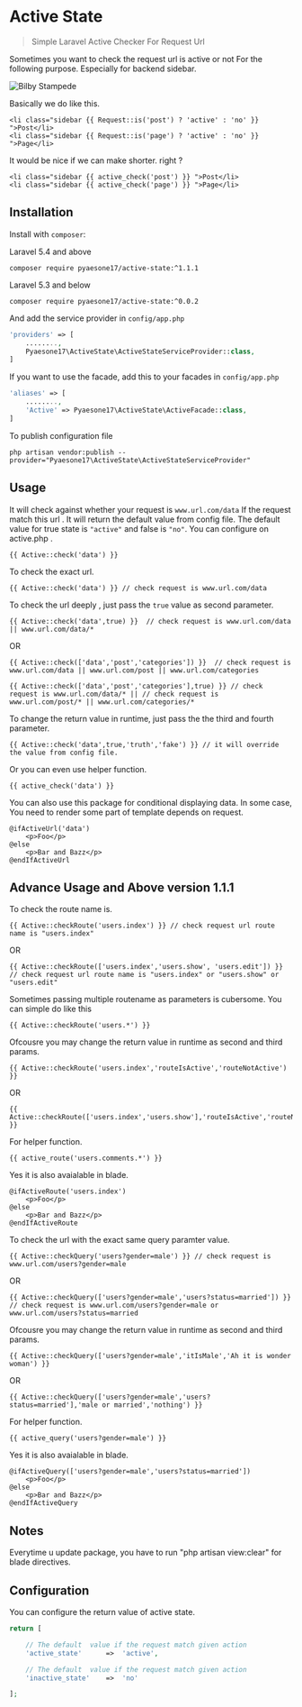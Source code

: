 # Active State

> Simple Laravel Active Checker For Request Url

Sometimes you want to check the request url is active or not For the following purpose.
Especially for backend sidebar.

![Bilby Stampede](http://s22.postimg.org/acwm89mf5/Selection_011.png)

Basically we do like this.
```blade
<li class="sidebar {{ Request::is('post') ? 'active' : 'no' }} ">Post</li>
<li class="sidebar {{ Request::is('page') ? 'active' : 'no' }} ">Page</li>
```
It would be nice if we can make shorter. right ?
```blade
<li class="sidebar {{ active_check('post') }} ">Post</li>
<li class="sidebar {{ active_check('page') }} ">Page</li>
```

## Installation
Install with `composer`:

Laravel 5.4 and above
```
composer require pyaesone17/active-state:^1.1.1
```
Laravel 5.3 and below
```
composer require pyaesone17/active-state:^0.0.2
```

And add the service provider in `config/app.php`
```php
'providers' => [
    ........,
    Pyaesone17\ActiveState\ActiveStateServiceProvider::class,
]
```

If you want to use the facade, add this to your facades in `config/app.php`

```php
'aliases' => [
    ........,
    'Active' => Pyaesone17\ActiveState\ActiveFacade::class,
]

```
To publish configuration file
```
php artisan vendor:publish --provider="Pyaesone17\ActiveState\ActiveStateServiceProvider"
```

## Usage

It will check against  whether your request is `www.url.com/data`
If the request match this url . It will return the default value from config file.
The default value for true state is `"active"` and false is `"no"`. You can configure on active.php .

```blade
{{ Active::check('data') }} 
```
To check the exact url.
```blade
{{ Active::check('data') }} // check request is www.url.com/data
```

To check the url deeply , just pass the `true` value as second parameter.
```blade
{{ Active::check('data',true) }}  // check request is www.url.com/data || www.url.com/data/*
```
OR
```blade
{{ Active::check(['data','post','categories']) }}  // check request is www.url.com/data || www.url.com/post || www.url.com/categories
```
```blade
{{ Active::check(['data','post','categories'],true) }} // check request is www.url.com/data/* || // check request is www.url.com/post/* || www.url.com/categories/*
```

To change the return value in runtime, just pass the the third and fourth parameter.

```blade
{{ Active::check('data',true,'truth','fake') }} // it will override the value from config file.
```
Or you can even use helper function.
```blade
{{ active_check('data') }}
```
You can also use this package for conditional displaying data.
In some case, You need to render some part of template depends on request.

```blade
@ifActiveUrl('data')
    <p>Foo</p>
@else
    <p>Bar and Bazz</p>
@endIfActiveUrl

```

## Advance Usage and Above version 1.1.1

To check the route name is.
```blade
{{ Active::checkRoute('users.index') }} // check request url route name is "users.index"
```

OR
```blade
{{ Active::checkRoute(['users.index','users.show', 'users.edit']) }} // check request url route name is "users.index" or "users.show" or "users.edit"
```

Sometimes passing multiple routename as parameters is cubersome. You can simple do like this
```blade
{{ Active::checkRoute('users.*') }} 
```

Ofcousre you may change the return value in runtime as second and third params.
```blade
{{ Active::checkRoute('users.index','routeIsActive','routeNotActive') }} 
```
OR
```blade
{{ Active::checkRoute(['users.index','users.show'],'routeIsActive','routeNotActive') }} 
```

For helper function.
```blade
{{ active_route('users.comments.*') }} 
```

Yes it is also avaialable in blade.

```blade
@ifActiveRoute('users.index')
    <p>Foo</p>
@else
    <p>Bar and Bazz</p>
@endIfActiveRoute

```

To check the url with the exact same query paramter value.
```blade
{{ Active::checkQuery('users?gender=male') }} // check request is www.url.com/users?gender=male
```
OR
```blade
{{ Active::checkQuery(['users?gender=male','users?status=married']) }} // check request is www.url.com/users?gender=male or www.url.com/users?status=married
```

Ofcousre you may change the return value in runtime as second and third params.
```blade
{{ Active::checkQuery(['users?gender=male','itIsMale','Ah it is wonder woman') }} 
```
OR
```blade
{{ Active::checkQuery(['users?gender=male','users?status=married'],'male or married','nothing') }} 
```

For helper function.
```blade
{{ active_query('users?gender=male') }} 
```

Yes it is also avaialable in blade.

```blade
@ifActiveQuery(['users?gender=male','users?status=married'])
    <p>Foo</p>
@else
    <p>Bar and Bazz</p>
@endIfActiveQuery
```
## Notes
Everytime u update package, you have to run "php artisan view:clear" for blade directives.

## Configuration

You can configure the return value of active state.

```php
return [

    // The default  value if the request match given action
    'active_state'      =>  'active',

    // The default  value if the request match given action
    'inactive_state'    =>  'no'

];
